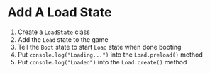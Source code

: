 # Add A Load State

1. Create a `LoadState` class
1. Add the `Load` state to the game
1. Tell the `Boot` state to start `Load` state when done booting
1. Put `console.log("Loading...")` into the `Load.preload()` method
1. Put `console.log("Loaded")` into the `Load.create()` method
